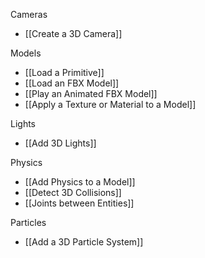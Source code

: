 Cameras
* [[Create a 3D Camera]]

Models
* [[Load a Primitive]]
* [[Load an FBX Model]]
* [[Play an Animated FBX Model]]
* [[Apply a Texture or Material to a Model]]

Lights
* [[Add 3D Lights]]

Physics
* [[Add Physics to a Model]]
* [[Detect 3D Collisions]]
* [[Joints between Entities]]

Particles
* [[Add a 3D Particle System]]
